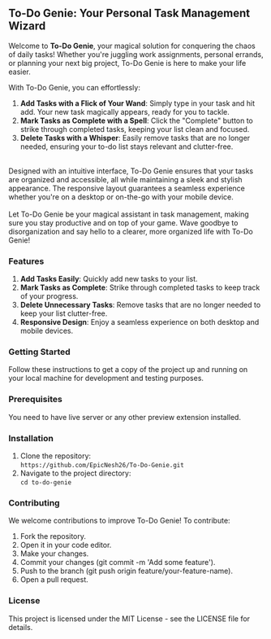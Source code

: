 ## To-Do Genie: Your Personal Task Management Wizard
Welcome to **To-Do Genie**, your magical solution for conquering the chaos of daily tasks! Whether you're juggling work assignments, personal errands, or planning your next big project, To-Do Genie is here to make your life easier.

With To-Do Genie, you can effortlessly:

1. **Add Tasks with a Flick of Your Wand**: Simply type in your task and hit add. Your new task magically appears, ready for you to tackle.
2. **Mark Tasks as Complete with a Spell**: Click the "Complete" button to strike through completed tasks, keeping your list clean and focused.
3. **Delete Tasks with a Whisper**: Easily remove tasks that are no longer needed, ensuring your to-do list stays relevant and clutter-free.
<br>
Designed with an intuitive interface, To-Do Genie ensures that your tasks are organized and accessible, all while maintaining a sleek and stylish appearance. The responsive layout guarantees a seamless experience whether you're on a desktop or on-the-go with your mobile device.<br>
<br>
Let To-Do Genie be your magical assistant in task management, making sure you stay productive and on top of your game. Wave goodbye to disorganization and say hello to a clearer, more organized life with To-Do Genie!

### Features
1. **Add Tasks Easily**: Quickly add new tasks to your list.
2. **Mark Tasks as Complete**: Strike through completed tasks to keep track of your progress.
3. **Delete Unnecessary Tasks**: Remove tasks that are no longer needed to keep your list clutter-free.
4. **Responsive Design**: Enjoy a seamless experience on both desktop and mobile devices.

### Getting Started
Follow these instructions to get a copy of the project up and running on your local machine for development and testing purposes. <br>

### Prerequisites
You need to have live server or any other preview extension installed.

### Installation
1. Clone the repository: <br>
   ``https://github.com/EpicNesh26/To-Do-Genie.git``
2. Navigate to the project directory: <br>
   ``cd to-do-genie``

### Contributing
We welcome contributions to improve To-Do Genie! To contribute:

1. Fork the repository.
2. Open it in your code editor.
3. Make your changes.
4. Commit your changes (git commit -m 'Add some feature').
5. Push to the branch (git push origin feature/your-feature-name).
6. Open a pull request.

### License
This project is licensed under the MIT License - see the LICENSE file for details.
